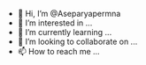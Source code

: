 - 👋 Hi, I’m @Aseparyapermna
- 👀 I’m interested in ...
- 🌱 I’m currently learning ...
- 💞️ I’m looking to collaborate on ...
- 📫 How to reach me ...

<!---
Aseparyapermna/Aseparyapermna is a ✨ special ✨ repository because its `README.md` (this file) appears on your GitHub profile.
You can click the Preview link to take a look at your changes.
--->

